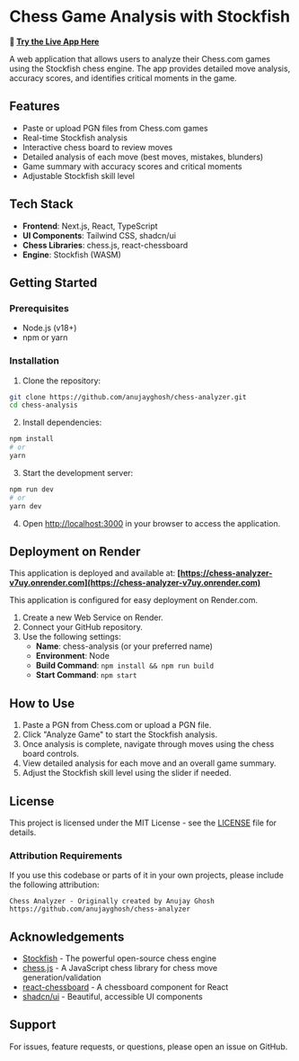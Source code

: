 # Chess Game Analysis with Stockfish

**🚀 [Try the Live App Here](https://chess-analyzer-v7uy.onrender.com)** 

A web application that allows users to analyze their Chess.com games using the Stockfish chess engine. The app provides detailed move analysis, accuracy scores, and identifies critical moments in the game.

## Features

- Paste or upload PGN files from Chess.com games
- Real-time Stockfish analysis
- Interactive chess board to review moves
- Detailed analysis of each move (best moves, mistakes, blunders)
- Game summary with accuracy scores and critical moments
- Adjustable Stockfish skill level

## Tech Stack

- **Frontend**: Next.js, React, TypeScript
- **UI Components**: Tailwind CSS, shadcn/ui
- **Chess Libraries**: chess.js, react-chessboard
- **Engine**: Stockfish (WASM)

## Getting Started

### Prerequisites

- Node.js (v18+)
- npm or yarn

### Installation

1. Clone the repository:

```bash
git clone https://github.com/anujayghosh/chess-analyzer.git
cd chess-analysis
```

2. Install dependencies:

```bash
npm install
# or
yarn
```

3. Start the development server:

```bash
npm run dev
# or
yarn dev
```

4. Open [http://localhost:3000](http://localhost:3000) in your browser to access the application.

## Deployment on Render

This application is deployed and available at: **[https://chess-analyzer-v7uy.onrender.com](https://chess-analyzer-v7uy.onrender.com)**

This application is configured for easy deployment on Render.com.

1. Create a new Web Service on Render.
2. Connect your GitHub repository.
3. Use the following settings:
   - **Name**: chess-analysis (or your preferred name)
   - **Environment**: Node
   - **Build Command**: `npm install && npm run build`
   - **Start Command**: `npm start`

## How to Use

1. Paste a PGN from Chess.com or upload a PGN file.
2. Click "Analyze Game" to start the Stockfish analysis.
3. Once analysis is complete, navigate through moves using the chess board controls.
4. View detailed analysis for each move and an overall game summary.
5. Adjust the Stockfish skill level using the slider if needed.

## License

This project is licensed under the MIT License - see the [LICENSE](LICENSE) file for details.

### Attribution Requirements

If you use this codebase or parts of it in your own projects, please include the following attribution:

```
Chess Analyzer - Originally created by Anujay Ghosh
https://github.com/anujayghosh/chess-analyzer
```

## Acknowledgements

- [Stockfish](https://stockfishchess.org/) - The powerful open-source chess engine
- [chess.js](https://github.com/jhlywa/chess.js) - A JavaScript chess library for chess move generation/validation
- [react-chessboard](https://github.com/Clariity/react-chessboard) - A chessboard component for React
- [shadcn/ui](https://ui.shadcn.com/) - Beautiful, accessible UI components

## Support

For issues, feature requests, or questions, please open an issue on GitHub.
